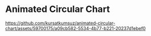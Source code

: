 # Animated Circular Chart




https://github.com/kursatkumsuz/animated-circular-chart/assets/59700175/a09cb582-5534-4b77-b221-20237d1ebef0

